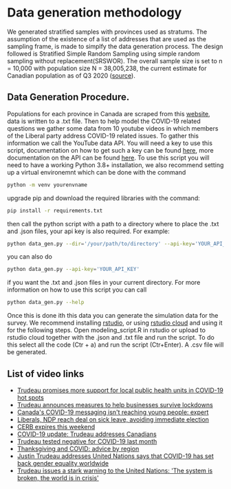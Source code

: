 # Data generation methodology
We generated stratified samples with provinces used as stratums.
The assumption of the existence of a list of addresses that are used as the sampling frame, 
is made to simplfy the data generation process.
The design followed is Stratified Simple Random Sampling using simple random sampling without replacement(SRSWOR).
The overall sample size is set to n = 10,000 with population
size N = 38,005,238, the current estimate for Canadian population as of 
Q3 2020 ([source](https://www150.statcan.gc.ca/t1/tbl1/en/tv.action?pid=1710000901)).

## Data Generation Procedure.
Populations for each province in Canada are scraped from this [website](https://www150.statcan.gc.ca/t1/tbl1/en/tv.action?pid=1710000901), data is written to a .txt file. Then to help model the COVID-19 related questions we gather some data from
10 youtube videos in which members of the Liberal party address COVID-19 related issues. 
To gather this information we call the YouTube data API. You will
need a key to use this script, documentation on how to get such a key can be found [here](https://developers.google.com/youtube/v3/docs/?apix=true), 
more documentation on the API can be found [here](https://developers.google.com/youtube/v3/docs/videos/list).
To use this script you will need to have a working Python 3.8+ installation, we also recommend
setting up a virtual environemnt which can be done with the command
```bash
python -m venv yourenvname
```
upgrade pip and download the required libraries 
with the command:

```bash
pip install -r requirements.txt
```

then call the python script with a path to a directory where to place the .txt and .json files, 
your api key is also required. For example:

```bash
python data_gen.py --dir='/your/path/to/directory' --api-key='YOUR_API_KEY'
```

you can also do
```bash
python data_gen.py --api-key='YOUR_API_KEY'
```
if you want the .txt and .json files in your current directory.
For more information on how to use this script you can call

```bash
python data_gen.py --help
```
Once this is done ith this data you can generate the simulation data for the survey. We recommend installing
[rstudio](https://rstudio.com/), or using [rstudio cloud](https://rstudio.cloud/) and using it for the following steps. Open modeling_script.R in rstudio or upload to rstudio cloud together with the .json and .txt file and
run the script. To do this select all the code (Ctr + a) and run the script (Ctr+Enter). A .csv file will be 
generated.

## List of video links
* [Trudeau promises more support for local public health units in COVID-19 hot spots](https://www.youtube.com/watch?v=i-aX4NJR9jU&ab_channel=CBCNews)
* [Trudeau announces measures to help businesses survive lockdowns](https://www.youtube.com/watch?v=x0baobXKkIM&ab_channel=CBCNews)
* [Canada's COVID-19 messaging isn't reaching young people: expert](https://www.youtube.com/watch?v=rQgQJ2kYnqo&t=36s&ab_channel=CBCNews)
* [Liberals, NDP reach deal on sick leave, avoiding immediate election](https://www.youtube.com/watch?v=n_O0uPgdUDM&ab_channel=CBCNews)
* [CERB expires this weekend](https://www.youtube.com/watch?v=r2PP76dihcs&ab_channel=CBCNews)
* [COVID-19 update: Trudeau addresses Canadians](https://www.youtube.com/watch?v=FSOZrt3tTho&ab_channel=CBCNews)
* [Trudeau tested negative for COVID-19 last month](https://www.youtube.com/watch?v=BsSL8Oh63BI&ab_channel=CBCNews)
* [Thanksgiving and COVID: advice by region](https://www.youtube.com/watch?v=5j4nezuvfpc&ab_channel=CBCNews)
* [Justin Trudeau addresses United Nations says that COVID-19 has set back gender equality worldwide](https://www.youtube.com/watch?v=eMbfZPqU3xc&ab_channel=CTVNews)
* [Trudeau issues a stark warning to the United Nations: 'The system is broken, the world is in crisis'](https://www.youtube.com/watch?v=yR2XIOAoiDs&ab_channel=CTVNews)